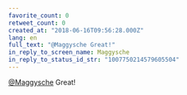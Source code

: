 ```yaml
---
favorite_count: 0
retweet_count: 0
created_at: "2018-06-16T09:56:28.000Z"
lang: en
full_text: "@Maggysche Great!"
in_reply_to_screen_name: Maggysche
in_reply_to_status_id_str: "1007750214579605504"
---
```


[@Maggysche](https://twitter.com/Maggysche) Great!
